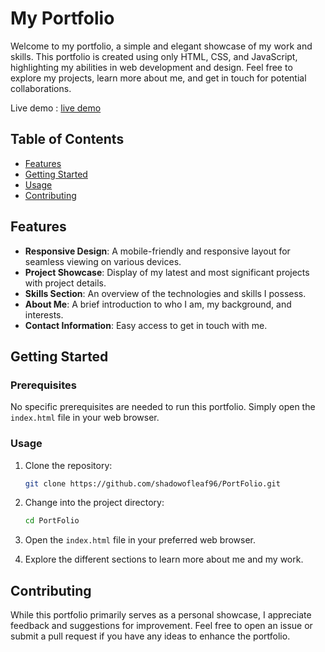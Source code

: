 # My Portfolio

Welcome to my portfolio, a simple and elegant showcase of my work and skills. This portfolio is created using only HTML, CSS, and JavaScript, highlighting my abilities in web development and design. Feel free to explore my projects, learn more about me, and get in touch for potential collaborations.

Live demo : [live demo](https://shadowofleaf96.github.io/)

## Table of Contents

- [Features](#features)
- [Getting Started](#getting-started)
- [Usage](#usage)
- [Contributing](#contributing)

## Features

- **Responsive Design**: A mobile-friendly and responsive layout for seamless viewing on various devices.
- **Project Showcase**: Display of my latest and most significant projects with project details.
- **Skills Section**: An overview of the technologies and skills I possess.
- **About Me**: A brief introduction to who I am, my background, and interests.
- **Contact Information**: Easy access to get in touch with me.

## Getting Started

### Prerequisites

No specific prerequisites are needed to run this portfolio. Simply open the `index.html` file in your web browser.

### Usage

1. Clone the repository:

   ```bash
   git clone https://github.com/shadowofleaf96/PortFolio.git
   ```

2. Change into the project directory:

   ```bash
   cd PortFolio
   ```

3. Open the `index.html` file in your preferred web browser.

4. Explore the different sections to learn more about me and my work.

## Contributing

While this portfolio primarily serves as a personal showcase, I appreciate feedback and suggestions for improvement. Feel free to open an issue or submit a pull request if you have any ideas to enhance the portfolio.
